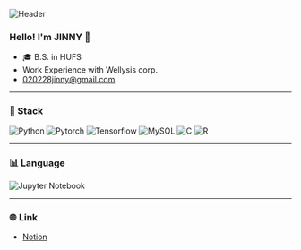 ![Header](https://github.com/user-attachments/assets/adf940be-4730-41e8-8054-96974de1997a)

### Hello! I'm JINNY 👋

- 🎓 B.S. in HUFS
- Work Experience with Wellysis corp.
- 020228jinny@gmail.com


---

### 🌻 Stack
![Python](https://img.shields.io/badge/Python-3776AB?style=for-the-badge&logo=python&logoColor=white)
![Pytorch](https://img.shields.io/badge/Pytorch-EE4C2C?style=for-the-badge&logo=pytorch&logoColor=white)
![Tensorflow](https://img.shields.io/badge/TensorFlow-FF6F00?style=for-the-badge&logo=tensorflow&logoColor=white)
![MySQL](https://img.shields.io/badge/MySQL-4479A1?style=for-the-badge&logo=mysql&logoColor=white)
![C](https://img.shields.io/badge/Python-3776AB?style=for-the-badge&logo=python&logoColor=white)
![R](https://img.shields.io/badge/Python-3776AB?style=for-the-badge&logo=python&logoColor=white)

---

### 📊 Language
![Jupyter Notebook](https://img.shields.io/badge/Jupyter_Notebook-100%25-orange?style=flat-square&logo=jupyter&logoColor=white)

---

### 🌐 Link
-  [Notion]([https://charminghan.tistory.com](https://plump-krill-86e.notion.site/new-Portfolio-d089248576354076b87248dbcf0e22c0?pvs=4))
